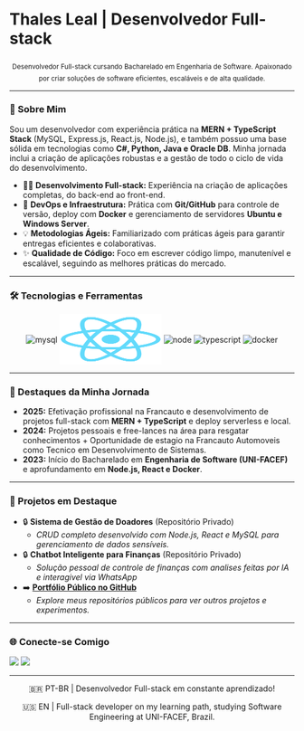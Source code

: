 # Thales Leal | Desenvolvedor Full-stack

<div align="center">
  <sub>Desenvolvedor Full-stack cursando Bacharelado em Engenharia de Software. Apaixonado por criar soluções de software eficientes, escaláveis e de alta qualidade.</sub>
</div>

---

### 🔷 Sobre Mim

Sou um desenvolvedor com experiência prática na **MERN + TypeScript Stack** (MySQL, Express.js, React.js, Node.js), e também possuo uma base sólida em tecnologias como **C#, Python, Java e Oracle DB**. Minha jornada inclui a criação de aplicações robustas e a gestão de todo o ciclo de vida do desenvolvimento.

-   👨‍💻 **Desenvolvimento Full-stack:** Experiência na criação de aplicações completas, do back-end ao front-end.
-   🔧 **DevOps e Infraestrutura:** Prática com **Git/GitHub** para controle de versão, deploy com **Docker** e gerenciamento de servidores **Ubuntu e Windows Server**.
-   💡 **Metodologias Ágeis:** Familiarizado com práticas ágeis para garantir entregas eficientes e colaborativas.
-   ✨ **Qualidade de Código:** Foco em escrever código limpo, manutenível e escalável, seguindo as melhores práticas do mercado.

---

### 🛠️ Tecnologias e Ferramentas

<div align="center" style="display: inline_block;">
  <img align="center" alt="mysql" height="90" width="180" src="https://cdn.jsdelivr.net/gh/devicons/devicon@latest/icons/mysql/mysql-original-wordmark.svg" />
  <img align="center" alt="react" height="90" width="180" src="https://raw.githubusercontent.com/devicons/devicon/master/icons/react/react-original.svg" />
  <img align="center" alt="node" height="90" width="180" src="https://cdn.jsdelivr.net/gh/devicons/devicon@latest/icons/nodejs/nodejs-original-wordmark.svg" />
  <img align="center" alt="typescript" height="90" width="180" src="https://cdn.jsdelivr.net/gh/devicons/devicon@latest/icons/typescript/typescript-original.svg" />
  <img align="center" alt="docker" height="90" width="180" src="https://cdn.jsdelivr.net/gh/devicons/devicon@latest/icons/docker/docker-original-wordmark.svg" />
</div>

---

### 🚀 Destaques da Minha Jornada

-   **2025:** Efetivação profissional na Francauto e desenvolvimento de projetos full-stack com **MERN + TypeScript** e deploy serverless e local.
-   **2024:** Projetos pessoais e free-lances na área para resgatar conhecimentos + Oportunidade de estagio na Francauto Automoveis como Tecnico em Desenvolvimento de Sistemas.
-   **2023:** Início do Bacharelado em **Engenharia de Software (UNI-FACEF)** e aprofundamento em **Node.js, React e Docker**.

---

### 📂 Projetos em Destaque

-   🔒 **Sistema de Gestão de Doadores** (Repositório Privado)
    -   *CRUD completo desenvolvido com Node.js, React e MySQL para gerenciamento de dados sensíveis.*
-   🔒 **Chatbot Inteligente para Finanças** (Repositório Privado)
    -   *Solução pessoal de controle de finanças com analises feitas por IA e interagivel via WhatsApp*
-   ➡️ [**Portfólio Público no GitHub**](https://github.com/thalesleall?tab=repositories)
    -   *Explore meus repositórios públicos para ver outros projetos e experimentos.*

---

### 🌐 Conecte-se Comigo

<div> 
  <a href="mailto:thalesvinicius.leal@gmail.com"><img src="https://img.shields.io/badge/-Gmail-%23333?style=for-the-badge&logo=gmail&logoColor=white" target="_blank"></a>
  <a href="https://www.linkedin.com/in/thales-leal/" target="_blank"><img src="https://img.shields.io/badge/-LinkedIn-%230077B5?style=for-the-badge&logo=linkedin&logoColor=white" target="_blank"></a> 
</div>

---

<div align="center">
  <p>🇧🇷 PT-BR | Desenvolvedor Full-stack em constante aprendizado!</p>
  <p>🇺🇸 EN | Full-stack developer on my learning path, studying Software Engineering at UNI-FACEF, Brazil.</p>
</div>

